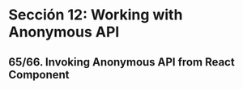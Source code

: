 # Sección 12: Working with Anonymous API

## 65/66. Invoking Anonymous API from React Component 



